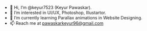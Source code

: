 - 👋 Hi, I’m @keyur7523 (Keyur Pawaskar).
- 👀 I’m interested in UI/UX, Photoshop, Illustartor.
- 🌱 I’m currently learning Parallax animations in Website Designing.
- 📫 Reach me at pawaskarkeyur96@gmail.com
